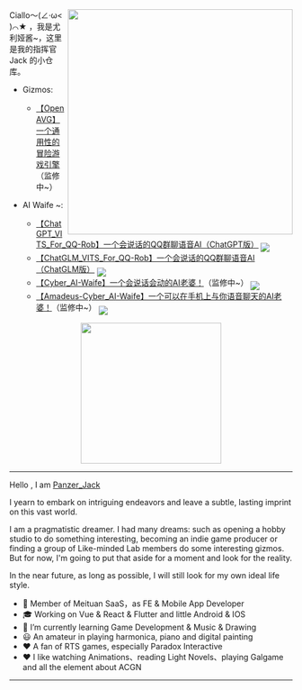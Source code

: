 <img align="right" height="400" src="https://github.com/Panzer-Jack/Panzer-Jack/assets/81006731/b00c07bd-6eb4-4e31-9a0c-a117f4b30464">
Ciallo～(∠·ω< )⌒★ ，我是尤利娅酱~，这里是我的指挥官 Jack 的小仓库。

- Gizmos:

    - [【OpenAVG】一个通用性的冒险游戏引擎]()（监修中~）


- AI Waife ~:

    - [【ChatGPT_VITS_For_QQ-Rob】一个会说话的QQ群聊语音AI（ChatGPT版）](https://github.com/Panzer-Jack/ChatGPT_VITS_For_QQ-Rob)
    <a href='https://github.com/Panzer-Jack/ChatGPT_VITS_For_QQ-Rob'><img align='middle' src='https://shields.io/github/stars/Panzer-Jack/ChatGPT_VITS_For_QQ-Rob'></img></a>
    - [【ChatGLM_VITS_For_QQ-Rob】一个会说话的QQ群聊语音AI（ChatGLM版）](https://github.com/Panzer-Jack/ChatGLM_VITS_For_QQ-Rob)
    <a href='https://github.com/Panzer-Jack/ChatGLM_VITS_For_QQ-Rob'><img align='middle' src='https://shields.io/github/stars/Panzer-Jack/ChatGLM_VITS_For_QQ-Rob'></img></a>
    - [【Cyber_AI-Waife】一个会说话会动的AI老婆！](https://github.com/Panzer-Jack/Cyber_AI-Waife)（监修中~）
    <a href='https://github.com/Panzer-Jack/Cyber_AI-Waife'><img align='middle' src='https://shields.io/github/stars/Panzer-Jack/Cyber_AI-Waife'></img></a>
    - [【Amadeus-Cyber_AI-Waife】一个可以在手机上与你语音聊天的AI老婆！](https://github.com/Panzer-Jack/Amadeus-Cyber_AI-Waife)（监修中~）
    <a href='https://github.com/Panzer-Jack/Amadeus-Cyber_AI-Waife'><img align='middle' src='https://shields.io/github/stars/Panzer-Jack/Amadeus-Cyber_AI-Waife'></img></a>

<div align="center">
	<img src="https://github-readme-stats.vercel.app/api?username=Panzer-Jack&show_icons=true&theme=radical" height = 250>
</div>

---

Hello , I am <a href="https://www.panzer-jack.cn/">Panzer_Jack</a>

I yearn to embark on intriguing endeavors and leave a subtle, lasting imprint on this vast world.

I am a pragmatistic dreamer. I had many dreams: such as opening a hobby studio to do something interesting, becoming an indie game producer or finding a group of Like-minded Lab members do some interesting gizmos. But for now, I'm going to put that aside for a moment and look for the reality. 

In the near future, as long as possible, I will still look for my own ideal life style.

- 🧳 Member of Meituan SaaS，as FE & Mobile App Developer
- 🎓 Working on Vue & React & Flutter and little Android & IOS
- 🔭 I’m currently learning Game Development & Music & Drawing
- 😃 An amateur in playing harmonica, piano and digital painting
- ❤️ A fan of RTS games, especially Paradox Interactive
- ❤️ I like watching Animations、reading Light Novels、playing Galgame and all the element about ACGN

---
